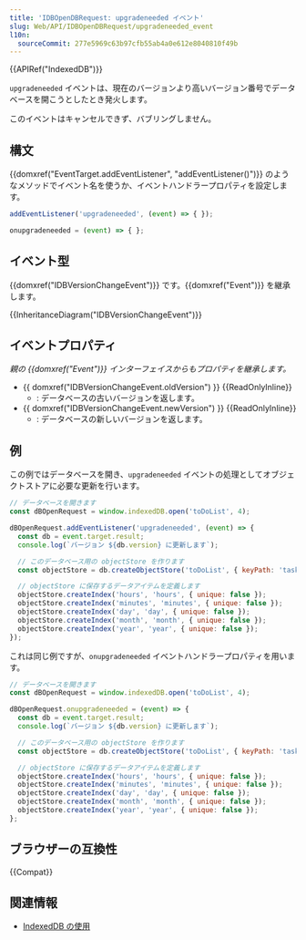 ```yaml
---
title: 'IDBOpenDBRequest: upgradeneeded イベント'
slug: Web/API/IDBOpenDBRequest/upgradeneeded_event
l10n:
  sourceCommit: 277e5969c63b97cfb55ab4a0e612e8040810f49b
---
```


{{APIRef("IndexedDB")}}

`upgradeneeded` イベントは、現在のバージョンより高いバージョン番号でデータベースを開こうとしたとき発火します。

このイベントはキャンセルできず、バブリングしません。

## 構文

{{domxref("EventTarget.addEventListener", "addEventListener()")}} のようなメソッドでイベント名を使うか、イベントハンドラープロパティを設定します。

```js
addEventListener('upgradeneeded', (event) => { });

onupgradeneeded = (event) => { };
```

## イベント型

{{domxref("IDBVersionChangeEvent")}} です。{{domxref("Event")}} を継承します。

{{InheritanceDiagram("IDBVersionChangeEvent")}}

## イベントプロパティ

_親の {{domxref("Event")}} インターフェイスからもプロパティを継承します。_

- {{ domxref("IDBVersionChangeEvent.oldVersion") }} {{ReadOnlyInline}}
  - : データベースの古いバージョンを返します。
- {{ domxref("IDBVersionChangeEvent.newVersion") }} {{ReadOnlyInline}}
  - : データベースの新しいバージョンを返します。

## 例

この例ではデータベースを開き、`upgradeneeded` イベントの処理としてオブジェクトストアに必要な更新を行います。

```js
// データベースを開きます
const dBOpenRequest = window.indexedDB.open('toDoList', 4);

dBOpenRequest.addEventListener('upgradeneeded', (event) => {
  const db = event.target.result;
  console.log(`バージョン ${db.version} に更新します`);

  // このデータベース用の objectStore を作ります
  const objectStore = db.createObjectStore('toDoList', { keyPath: 'taskTitle' });

  // objectStore に保存するデータアイテムを定義します
  objectStore.createIndex('hours', 'hours', { unique: false });
  objectStore.createIndex('minutes', 'minutes', { unique: false });
  objectStore.createIndex('day', 'day', { unique: false });
  objectStore.createIndex('month', 'month', { unique: false });
  objectStore.createIndex('year', 'year', { unique: false });
});
```

これは同じ例ですが、`onupgradeneeded` イベントハンドラープロパティを用います。

```js
// データベースを開きます
const dBOpenRequest = window.indexedDB.open('toDoList', 4);

dBOpenRequest.onupgradeneeded = (event) => {
  const db = event.target.result;
  console.log(`バージョン ${db.version} に更新します`);

  // このデータベース用の objectStore を作ります
  const objectStore = db.createObjectStore('toDoList', { keyPath: 'taskTitle' });

  // objectStore に保存するデータアイテムを定義します
  objectStore.createIndex('hours', 'hours', { unique: false });
  objectStore.createIndex('minutes', 'minutes', { unique: false });
  objectStore.createIndex('day', 'day', { unique: false });
  objectStore.createIndex('month', 'month', { unique: false });
  objectStore.createIndex('year', 'year', { unique: false });
};
```

## ブラウザーの互換性

{{Compat}}

## 関連情報

- [IndexedDB の使用](/ja/docs/Web/API/IndexedDB_API/Using_IndexedDB)
